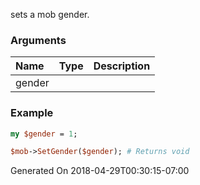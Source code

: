 sets a mob gender.
### Arguments
**Name**|**Type**|**Description**
:---|:---|:---
gender||

### Example

```perl
my $gender = 1;

$mob->SetGender($gender); # Returns void
```


Generated On 2018-04-29T00:30:15-07:00